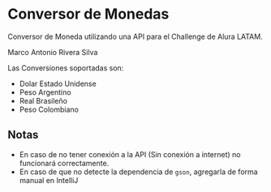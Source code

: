 # Conversor de Monedas

Conversor de Moneda utilizando una API para el Challenge de Alura LATAM.

Marco Antonio Rivera Silva

Las Conversiones soportadas son:
- Dolar Estado Unidense
- Peso Argentino
- Real Brasileño
- Peso Colombiano

## Notas

- En caso de no tener conexión a la API (Sin conexión a internet) no funcionará correctamente.
- En caso de que no detecte la dependencia de `gson`, agregarla de forma manual en IntelliJ 
